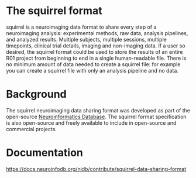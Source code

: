 # The squirrel format
squirrel is a neuroimaging data format to share every step of a neuroimaging analysis: experimental methods, raw data, analysis pipelines, and analyzed results. Multiple subjects, multiple sessions, multiple timepoints, clinical trial details, imaging and non-imaging data. If a user so desired, the squirrel format could be used to store the results of an entire R01 project from beginning to end in a single human-readable file. There is no minimum amount of data needed to create a squirrel file: for example you can create a squirrel file with only an analysis pipeline and no data.

# Background
The squirrel neuroimaging data sharing format was developed as part of the open-source [Neuroinformatics Database](http://docs.neuroinfodb.org/docs). The squirrel format specification is also open-source and freely available to include in open-source and commercial projects.

# Documentation
https://docs.neuroinfodb.org/nidb/contribute/squirrel-data-sharing-format
